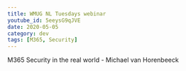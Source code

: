 ```yaml
---
title: WMUG NL Tuesdays webinar 
youtube_id: 5eeysG9qJVE
date: 2020-05-05
category: dev
tags: [M365, Security]
---
```


M365 Security in the real world - Michael van Horenbeeck